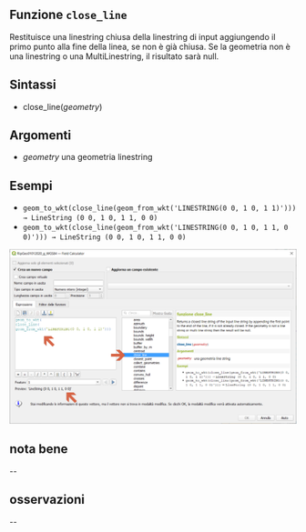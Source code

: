 ## Funzione `close_line`

Restituisce una linestring chiusa della linestring di input aggiungendo il primo punto alla fine della linea, se non è già chiusa. Se la geometria non è una linestring o una MultiLinestring, il risultato sarà null.

## Sintassi

* close_line(_geometry_)

## Argomenti

* _geometry_ una geometria linestring
## Esempi

* `geom_to_wkt(close_line(geom_from_wkt('LINESTRING(0 0, 1 0, 1 1)'))) → LineString (0 0, 1 0, 1 1, 0 0)`
* `geom_to_wkt(close_line(geom_from_wkt('LINESTRING(0 0, 1 0, 1 1, 0 0)'))) → LineString (0 0, 1 0, 1 1, 0 0)`

![](/img/geometria/close_line/close_line1.png)

## nota bene

--

## osservazioni

--